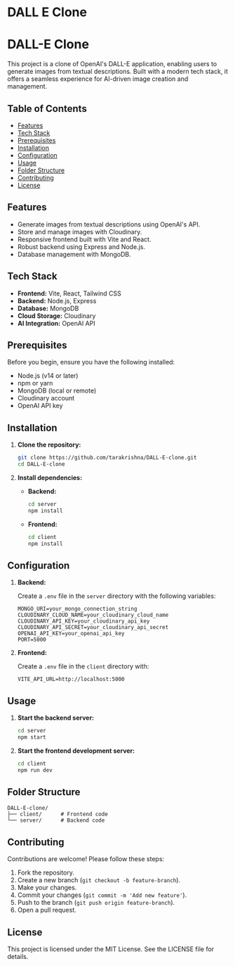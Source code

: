 # DALL E Clone

# DALL-E Clone

This project is a clone of OpenAI's DALL-E application, enabling users to generate images from textual descriptions. Built with a modern tech stack, it offers a seamless experience for AI-driven image creation and management.

## Table of Contents

- [Features](#features)
- [Tech Stack](#tech-stack)
- [Prerequisites](#prerequisites)
- [Installation](#installation)
- [Configuration](#configuration)
- [Usage](#usage)
- [Folder Structure](#folder-structure)
- [Contributing](#contributing)
- [License](#license)

## Features

- Generate images from textual descriptions using OpenAI's API.
- Store and manage images with Cloudinary.
- Responsive frontend built with Vite and React.
- Robust backend using Express and Node.js.
- Database management with MongoDB.

## Tech Stack

- **Frontend:** Vite, React, Tailwind CSS
- **Backend:** Node.js, Express
- **Database:** MongoDB
- **Cloud Storage:** Cloudinary
- **AI Integration:** OpenAI API

## Prerequisites

Before you begin, ensure you have the following installed:

- Node.js (v14 or later)
- npm or yarn
- MongoDB (local or remote)
- Cloudinary account
- OpenAI API key

## Installation

1. **Clone the repository:**

   ```bash
   git clone https://github.com/tarakrishna/DALL-E-clone.git
   cd DALL-E-clone
   ```

2. **Install dependencies:**

   - **Backend:**

     ```bash
     cd server
     npm install
     ```

   - **Frontend:**

     ```bash
     cd client
     npm install
     ```

## Configuration

1. **Backend:**

   Create a `.env` file in the `server` directory with the following variables:

   ```env
   MONGO_URI=your_mongo_connection_string
   CLOUDINARY_CLOUD_NAME=your_cloudinary_cloud_name
   CLOUDINARY_API_KEY=your_cloudinary_api_key
   CLOUDINARY_API_SECRET=your_cloudinary_api_secret
   OPENAI_API_KEY=your_openai_api_key
   PORT=5000
   ```

2. **Frontend:**

   Create a `.env` file in the `client` directory with:

   ```env
   VITE_API_URL=http://localhost:5000
   ```

## Usage

1. **Start the backend server:**

   ```bash
   cd server
   npm start
   ```

2. **Start the frontend development server:**

   ```bash
   cd client
   npm run dev
   ```

## Folder Structure

```plaintext
DALL-E-clone/
├── client/      # Frontend code
└── server/      # Backend code
```

## Contributing

Contributions are welcome! Please follow these steps:

1. Fork the repository.
2. Create a new branch (`git checkout -b feature-branch`).
3. Make your changes.
4. Commit your changes (`git commit -m 'Add new feature'`).
5. Push to the branch (`git push origin feature-branch`).
6. Open a pull request.

## License

This project is licensed under the MIT License. See the LICENSE file for details.


